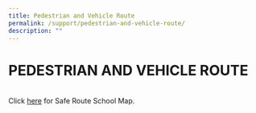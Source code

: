 ```yaml
---
title: Pedestrian and Vehicle Route
permalink: /support/pedestrian-and-vehicle-route/
description: ""
---
```

<h1>PEDESTRIAN AND VEHICLE ROUTE</h1>
<br>Click <a href="/images/1443412269106905142.jpg">here</a> for Safe Route School Map.